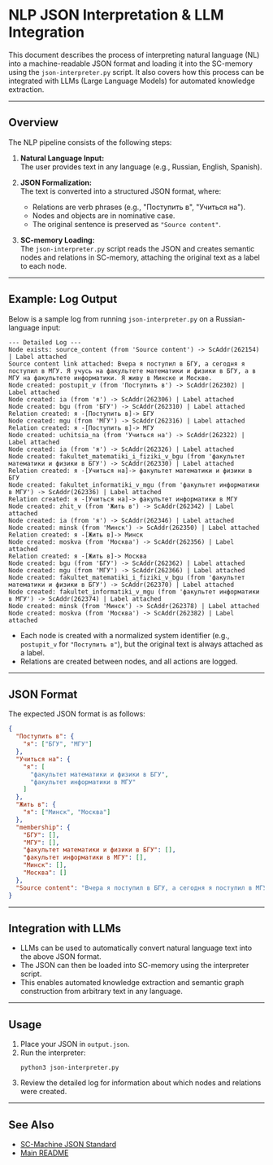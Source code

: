 # NLP JSON Interpretation & LLM Integration

This document describes the process of interpreting natural language (NL) into a machine-readable JSON format and loading it into the SC-memory using the `json-interpreter.py` script. It also covers how this process can be integrated with LLMs (Large Language Models) for automated knowledge extraction.

---

## Overview

The NLP pipeline consists of the following steps:

1. **Natural Language Input:**  
   The user provides text in any language (e.g., Russian, English, Spanish).

2. **JSON Formalization:**  
   The text is converted into a structured JSON format, where:
   - Relations are verb phrases (e.g., "Поступить в", "Учиться на").
   - Nodes and objects are in nominative case.
   - The original sentence is preserved as `"Source content"`.

3. **SC-memory Loading:**  
   The `json-interpreter.py` script reads the JSON and creates semantic nodes and relations in SC-memory, attaching the original text as a label to each node.

---

## Example: Log Output

Below is a sample log from running `json-interpreter.py` on a Russian-language input:

```
--- Detailed Log ---
Node exists: source_content (from 'Source content') -> ScAddr(262154) | Label attached
Source content link attached: Вчера я поступил в БГУ, а сегодня я поступил в МГУ. Я учусь на факультете математики и физики в БГУ, а в МГУ на факультете информатики. Я живу в Минске и Москве.
Node created: postupit_v (from 'Поступить в') -> ScAddr(262302) | Label attached
Node created: ia (from 'я') -> ScAddr(262306) | Label attached
Node created: bgu (from 'БГУ') -> ScAddr(262310) | Label attached
Relation created: я -[Поступить в]-> БГУ
Node created: mgu (from 'МГУ') -> ScAddr(262316) | Label attached
Relation created: я -[Поступить в]-> МГУ
Node created: uchitsia_na (from 'Учиться на') -> ScAddr(262322) | Label attached
Node created: ia (from 'я') -> ScAddr(262326) | Label attached
Node created: fakultet_matematiki_i_fiziki_v_bgu (from 'факультет математики и физики в БГУ') -> ScAddr(262330) | Label attached
Relation created: я -[Учиться на]-> факультет математики и физики в БГУ
Node created: fakultet_informatiki_v_mgu (from 'факультет информатики в МГУ') -> ScAddr(262336) | Label attached
Relation created: я -[Учиться на]-> факультет информатики в МГУ
Node created: zhit_v (from 'Жить в') -> ScAddr(262342) | Label attached
Node created: ia (from 'я') -> ScAddr(262346) | Label attached
Node created: minsk (from 'Минск') -> ScAddr(262350) | Label attached
Relation created: я -[Жить в]-> Минск
Node created: moskva (from 'Москва') -> ScAddr(262356) | Label attached
Relation created: я -[Жить в]-> Москва
Node created: bgu (from 'БГУ') -> ScAddr(262362) | Label attached
Node created: mgu (from 'МГУ') -> ScAddr(262366) | Label attached
Node created: fakultet_matematiki_i_fiziki_v_bgu (from 'факультет математики и физики в БГУ') -> ScAddr(262370) | Label attached
Node created: fakultet_informatiki_v_mgu (from 'факультет информатики в МГУ') -> ScAddr(262374) | Label attached
Node created: minsk (from 'Минск') -> ScAddr(262378) | Label attached
Node created: moskva (from 'Москва') -> ScAddr(262382) | Label attached
```

- Each node is created with a normalized system identifier (e.g., `postupit_v` for `"Поступить в"`), but the original text is always attached as a label.
- Relations are created between nodes, and all actions are logged.

---

## JSON Format

The expected JSON format is as follows:

```json
{
  "Поступить в": {
    "я": ["БГУ", "МГУ"]
  },
  "Учиться на": {
    "я": [
      "факультет математики и физики в БГУ",
      "факультет информатики в МГУ"
    ]
  },
  "Жить в": {
    "я": ["Минск", "Москва"]
  },
  "membership": {
    "БГУ": [],
    "МГУ": [],
    "факультет математики и физики в БГУ": [],
    "факультет информатики в МГУ": [],
    "Минск": [],
    "Москва": []
  },
  "Source content": "Вчера я поступил в БГУ, а сегодня я поступил в МГУ. Я учусь на факультете математики и физики в БГУ, а в МГУ на факультете информатики. Я живу в Минске и Москве."
}
```

---

## Integration with LLMs

- LLMs can be used to automatically convert natural language text into the above JSON format.
- The JSON can then be loaded into SC-memory using the interpreter script.
- This enables automated knowledge extraction and semantic graph construction from arbitrary text in any language.

---

## Usage

1. Place your JSON in `output.json`.
2. Run the interpreter:
   ```
   python3 json-interpreter.py
   ```
3. Review the detailed log for information about which nodes and relations were created.

---

## See Also

- [SC-Machine JSON Standard](./json-prompt.md)
- [Main README](../README.md)
